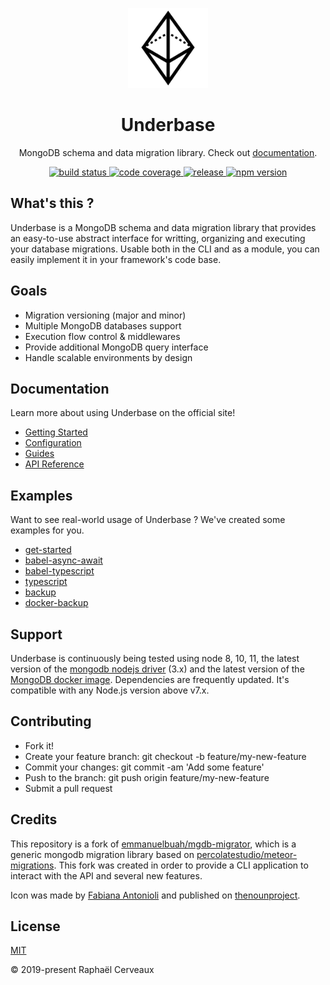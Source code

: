 <p align="center">
  <img src="website/static/img/logo.svg" width="128" alt="" />
</p>

<h1 align="center">Underbase</h1>

<p align="center">MongoDB schema and data migration library. Check out <a href="https://sundowndev.github.io/underbase">documentation</a>.</p>

<div align="center">
  <a href="https://github.com/sundowndev/underbase/actions">
    <img src="https://img.shields.io/endpoint.svg?url=https://actions-badge.atrox.dev/sundowndev/underbase/badge?ref=develop" alt="build status" />
  </a>
  <a href="https://codecov.io/gh/sundowndev/underbase">
    <img src="https://img.shields.io/codecov/c/gh/sundowndev/underbase" alt="code coverage" />
  </a>
  <a href="https://github.com/sundowndev/underbase/releases">
    <img src="https://img.shields.io/github/release/sundowndev/underbase.svg" alt="release" />
  </a>
  <a href="https://badge.fury.io/js/underbase">
    <img src="https://badge.fury.io/js/underbase.svg" alt="npm version">
  </a>
</div>

## What's this ?

Underbase is a MongoDB schema and data migration library that provides an easy-to-use abstract interface for writting, organizing and executing your database migrations. Usable both in the CLI and as a module, you can easily implement it in your framework's code base.

## Goals

- Migration versioning (major and minor)
- Multiple MongoDB databases support
- Execution flow control & middlewares
- Provide additional MongoDB query interface
- Handle scalable environments by design

## Documentation

Learn more about using Underbase on the official site!

- [Getting Started](https://sundowndev.github.io/underbase/docs/installation)
- [Configuration](https://sundowndev.github.io/underbase/docs/configuration)
- [Guides](https://sundowndev.github.io/underbase/docs/organize)
- [API Reference](https://sundowndev.github.io/underbase/docs/api)

## Examples

Want to see real-world usage of Underbase ? We've created some examples for you.

- [get-started](examples/get-started)
- [babel-async-await](examples/babel-async-await)
- [babel-typescript](examples/babel-typescript)
- [typescript](examples/typescript)
- [backup](examples/backup)
- [docker-backup](examples/docker-backup)

## Support

Underbase is continuously being tested using node 8, 10, 11, the latest version of the [mongodb nodejs driver](https://github.com/mongodb/node-mongodb-native) (3.x) and the latest version of the [MongoDB docker image](https://docs.docker.com/samples/library/mongo/). Dependencies are frequently updated. It's compatible with any Node.js version above v7.x.

## Contributing

- Fork it!
- Create your feature branch: git checkout -b feature/my-new-feature
- Commit your changes: git commit -am 'Add some feature'
- Push to the branch: git push origin feature/my-new-feature
- Submit a pull request

## Credits

This repository is a fork of [emmanuelbuah/mgdb-migrator](https://github.com/emmanuelbuah/mgdb-migrator), which is a generic mongodb migration library based on [percolatestudio/meteor-migrations](https://github.com/percolatestudio/meteor-migrations). This fork was created in order to provide a CLI application to interact with the API and several new features.

Icon was made by [Fabiana Antonioli](https://thenounproject.com/FafiAC) and published on [thenounproject](https://thenounproject.com/search/?q=prism&i=2263153).

## License

[MIT](https://github.com/sundowndev/underbase/blob/develop/LICENSE)

© 2019-present Raphaël Cerveaux
